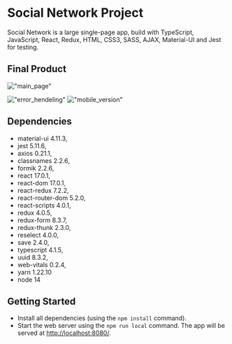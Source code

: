 # Social Network Project

Social Network is a large single-page app, build with TypeScript, JavaScript, React, Redux, HTML, CSS3, SASS, AJAX, Material-UI and Jest for testing.


## Final Product

!["main_page"](#)

!["error_hendeling"](#)
!["mobile_version"](#)

## Dependencies

 - material-ui 4.11.3,
 - jest 5.11.6,
 - axios 0.21.1,
 - classnames 2.2.6,
 - formik 2.2.6,
 - react 17.0.1,
 - react-dom 17.0.1,
 - react-redux 7.2.2,
 - react-router-dom 5.2.0,
 - react-scripts 4.0.1,
 - redux 4.0.5,
 - redux-form 8.3.7,
 - redux-thunk 2.3.0,
 - reselect 4.0.0,
 - save 2.4.0,
 - typescript 4.1.5,
 - uuid 8.3.2,
 - web-vitals 0.2.4,
 - yarn 1.22.10
 - node 14


## Getting Started

- Install all dependencies (using the `npm install` command).
- Start the web server using the `npm run local` command. The app will be served at <http://localhost:8080/>.
